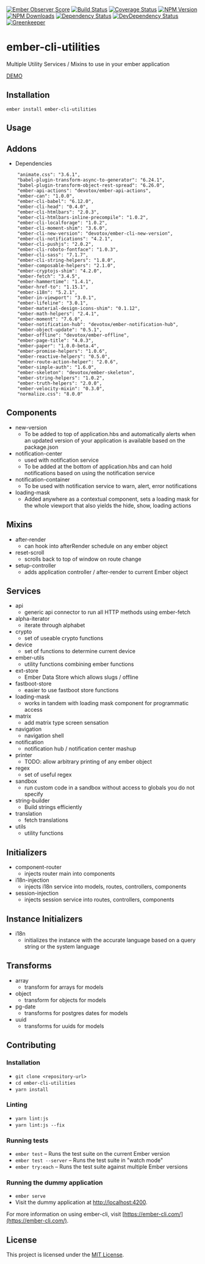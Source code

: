 [![Ember Observer Score](http://emberobserver.com/badges/ember-cli-utilities.svg)](http://emberobserver.com/addons/ember-cli-utilities)
[![Build Status](https://travis-ci.org/devotox/ember-cli-utilities.svg)](http://travis-ci.org/devotox/ember-cli-utilities)
[![Coverage Status](https://codecov.io/gh/devotox/ember-cli-utilities/branch/master/graph/badge.svg)](https://codecov.io/gh/devotox/ember-cli-utilities)
[![NPM Version](https://badge.fury.io/js/ember-cli-utilities.svg)](http://badge.fury.io/js/ember-cli-utilities)
[![NPM Downloads](https://img.shields.io/npm/dm/ember-cli-utilities.svg)](https://www.npmjs.org/package/ember-cli-utilities)
[![Dependency Status](https://david-dm.org/poetic/ember-cli-utilities.svg)](https://david-dm.org/poetic/ember-cli-utilities)
[![DevDependency Status](https://david-dm.org/poetic/ember-cli-utilities/dev-status.svg)](https://david-dm.org/poetic/ember-cli-utilities#info=devDependencies)
[![Greenkeeper](https://badges.greenkeeper.io/devotox/ember-cli-utilities.svg)](https://greenkeeper.io/)

ember-cli-utilities
==============================================================================

Multiple Utility Services / Mixins to use in your ember application

[DEMO](http://devotox.github.io/ember-cli-utilities)

Installation
------------------------------------------------------------------------------

```
ember install ember-cli-utilities
```


Usage
------------------------------------------------------------------------------

## Addons
* Dependencies
```
    "animate.css": "3.6.1",
    "babel-plugin-transform-async-to-generator": "6.24.1",
    "babel-plugin-transform-object-rest-spread": "6.26.0",
    "ember-api-actions": "devotox/ember-api-actions",
    "ember-can": "1.0.0",
    "ember-cli-babel": "6.12.0",
    "ember-cli-head": "0.4.0",
    "ember-cli-htmlbars": "2.0.3",
    "ember-cli-htmlbars-inline-precompile": "1.0.2",
    "ember-cli-localforage": "1.0.2",
    "ember-cli-moment-shim": "3.6.0",
    "ember-cli-new-version": "devotox/ember-cli-new-version",
    "ember-cli-notifications": "4.2.1",
    "ember-cli-pushjs": "2.0.2",
    "ember-cli-roboto-fontface": "1.0.3",
    "ember-cli-sass": "7.1.7",
    "ember-cli-string-helpers": "1.8.0",
    "ember-composable-helpers": "2.1.0",
    "ember-cryptojs-shim": "4.2.0",
    "ember-fetch": "3.4.5",
    "ember-hammertime": "1.4.1",
    "ember-href-to": "1.15.1",
    "ember-i18n": "5.2.1",
    "ember-in-viewport": "3.0.1",
    "ember-lifeline": "3.0.1",
    "ember-material-design-icons-shim": "0.1.12",
    "ember-math-helpers": "2.4.1",
    "ember-moment": "7.6.0",
    "ember-notification-hub": "devotox/ember-notification-hub",
    "ember-object-update": "0.5.1",
    "ember-offline": "devotox/ember-offline",
    "ember-page-title": "4.0.3",
    "ember-paper": "1.0.0-beta.4",
    "ember-promise-helpers": "1.0.6",
    "ember-reactive-helpers": "0.5.0",
    "ember-route-action-helper": "2.0.6",
    "ember-simple-auth": "1.6.0",
    "ember-skeleton": "devotox/ember-skeleton",
    "ember-string-helpers": "1.0.2",
    "ember-truth-helpers": "2.0.0",
    "ember-velocity-mixin": "0.3.0",
    "normalize.css": "8.0.0"
```

## Components
* new-version
    - To be added to top of application.hbs and automatically alerts when an updated version of your application is available based on the package.json
* notification-center
    - used with notification service
    - To be added at the bottom of application.hbs and can hold notifications based on using the notification service
* notification-container
    - To be used with notification service to warn, alert, error notifications
* loading-mask
    - Added anywhere as a contextual component, sets a loading mask for the whole viewport that also yields the hide, show, loading actions 

## Mixins
* after-render
    - can hook into afterRender schedule on any ember object
* reset-scroll
    - scrolls back to top of window on route change
* setup-controller
    - adds application controller / after-render to current Ember object

## Services
* api
    - generic api connector to run all HTTP methods using ember-fetch
* alpha-iterator
    - iterate through alphabet
* crypto
    - set of useable crypto functions
* device
    - set of functions to determine current device
* ember-utils
    - utility functions combining ember functions
* ext-store
    - Ember Data Store which allows slugs / offline
* fastboot-store
    - easier to use fastboot store functions
* loading-mask
    - works in tandem with loading mask component for programmatic access
* matrix
    - add matrix type screen sensation
* navigation
    - navigation shell
* notification
    - notification hub / notification center mashup
* printer
    - TODO: allow arbitrary printing of any ember object
* regex
    - set of useful regex
* sandbox
    - run custom code in a sandbox without access to globals you do not specify
* string-builder
    - Build strings efficiently
* translation
    - fetch translations
* utils
    - utility functions
    
## Initializers
* component-router
    - injects router main into components
* i18n-injection
    - injects i18n service into models, routes, controllers, components
* session-injection
    - injects session service into routes, controllers, components

## Instance Initializers
* i18n
    - initializes the instance with the accurate language based on a query string or the system language

## Transforms
* array
    - transform for arrays for models
* object
    - transform for objects for models
* pg-date
    - transforms for postgres dates for models
* uuid
    - transforms for uuids for models

Contributing
------------------------------------------------------------------------------

### Installation

* `git clone <repository-url>`
* `cd ember-cli-utilities`
* `yarn install`

### Linting

* `yarn lint:js`
* `yarn lint:js --fix`

### Running tests

* `ember test` – Runs the test suite on the current Ember version
* `ember test --server` – Runs the test suite in "watch mode"
* `ember try:each` – Runs the test suite against multiple Ember versions

### Running the dummy application

* `ember serve`
* Visit the dummy application at [http://localhost:4200](http://localhost:4200).

For more information on using ember-cli, visit [https://ember-cli.com/](https://ember-cli.com/).

License
------------------------------------------------------------------------------

This project is licensed under the [MIT License](LICENSE.md).